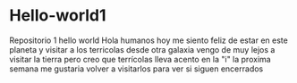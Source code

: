 # Hello-world1
Repositorio 1 hello world 
Hola humanos 
hoy me siento feliz de estar en este planeta   y visitar a los terricolas desde otra galaxia 
vengo de muy lejos a visitar la tierra  pero creo que terrícolas lleva acento en la "i"
la proxima semana me gustaria volver a visitarlos para ver si siguen encerrados  
